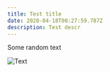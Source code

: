 ```yaml
---
title: Test title
date: 2020-04-18T08:27:59.787Z
description: Test descr
---
```

Some random text

![Text](/img/big_data.png "title")
